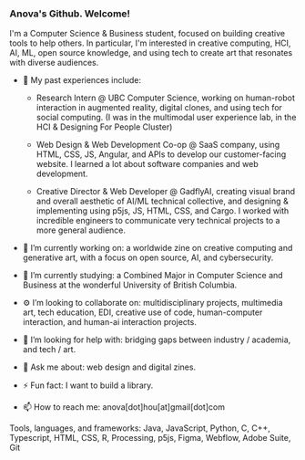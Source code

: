 ### Anova's Github. Welcome!

I'm a Computer Science & Business student, focused on building creative tools to help others. In particular, I'm interested in creative computing, HCI, AI, ML, open source knowledge, and using tech to create art that resonates with diverse audiences.

- 👾 My past experiences include:

  - Research Intern @ UBC Computer Science, working on human-robot interaction in augmented reality, digital clones, and using tech for social computing. (I was in the multimodal user experience lab, in the HCI & Designing For People Cluster)

  - Web Design & Web Development Co-op @ SaaS company, using HTML, CSS, JS, Angular, and APIs to develop our customer-facing website. I learned a lot about software companies and web development.

  - Creative Director & Web Developer @ GadflyAI, creating visual brand and overall aesthetic of AI/ML technical collective, and designing & implementing using p5js, JS, HTML, CSS, and Cargo. I worked with incredible engineers to communicate very technical projects to a more general audience. 

- 🔭 I’m currently working on: a worldwide zine on creative computing and generative art, with a focus on open source, AI, and cybersecurity. 
- 🌱 I’m currently studying: a Combined Major in Computer Science and Business at the wonderful University of British Columbia.
- ⚙️ I’m looking to collaborate on: multidisciplinary projects, multimedia art, tech education, EDI, creative use of code, human-computer interaction, and human-ai interaction projects. 
- 🤍 I’m looking for help with: bridging gaps between industry / academia, and tech / art.
- 💬 Ask me about: web design and digital zines.
- ⚡ Fun fact: I want to build a library.
- 📫 How to reach me: anova[dot]hou[at]gmail[dot]com


Tools, languages, and frameworks: Java, JavaScript, Python, C, C++, Typescript, HTML, CSS, R, Processing, p5js, Figma, Webflow, Adobe Suite, Git

<!--
**novahdesign/novahdesign** is a ✨ _special_ ✨ repository because its `README.md` (this file) appears on your GitHub profile.

Here are some ideas to get you started:

- 🔭 I’m currently working on ...
- 🌱 I’m currently learning ...
- 👯 I’m looking to collaborate on ...
- 🤔 I’m looking for help with ...
- 💬 Ask me about ...
- 📫 How to reach me: ...
- 😄 Pronouns: ...
- ⚡ Fun fact: ...
-->
